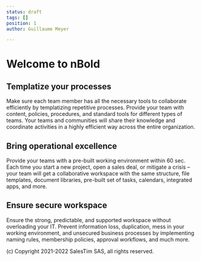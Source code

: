 ```yaml
---
status: draft
tags: []
position: 1
author: Guillaume Meyer

---
```

# Welcome to nBold

<main aria-labelledby="main-title" class="home">

<div class="features">

<div class="feature"> <h2>Templatize your processes</h2> <p> Make sure each team member has all the necessary tools to collaborate efficiently by templatizing repetitive processes. Provide your team with content, policies, procedures, and standard tools for different types of teams. Your teams and communities will share their knowledge and coordinate activities in a highly efficient way across the entire organization. </p> </div>

<div class="feature"> <h2>Bring operational excellence</h2> <p> Provide your teams with a pre-built working environment within 60 sec. Each time you start a new project, open a sales deal, or mitigate a crisis – your team will get a collaborative workspace with the same structure, file templates, document libraries, pre-built set of tasks, calendars, integrated apps, and more. </p> </div>

<div class="feature"> <h2>Ensure secure workspace</h2> <p> Ensure the strong, predictable, and supported workspace without overloading your IT. Prevent information loss, duplication, mess in your working environment, and unsecured business processes by implementing naming rules, membership policies, approval workflows, and much more. </p> </div>

</div>

<div class="footer"> (c) Copyright 2021-2022 SalesTim SAS, all rights reserved. </div>

</main>